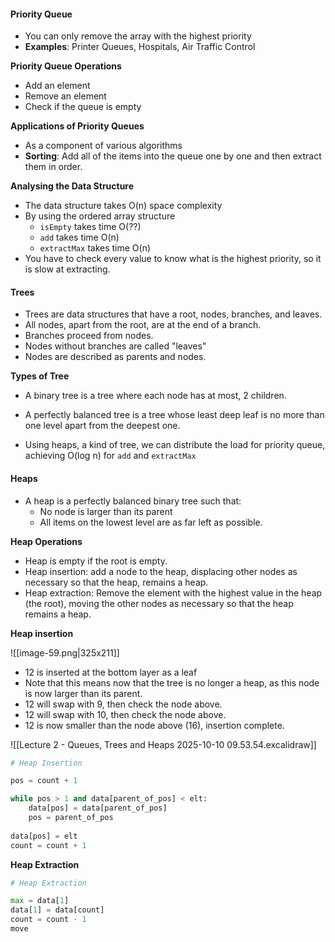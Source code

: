 #### Priority Queue

- You can only remove the array with the highest priority
- **Examples**: Printer Queues, Hospitals, Air Traffic Control

**Priority Queue Operations**

- Add an element
- Remove an element
- Check if the queue is empty

**Applications of Priority Queues**

- As a component of various algorithms
- **Sorting**: Add all of the items into the queue one by one and then extract them in order.

**Analysing the Data Structure**

- The data structure takes O(n) space complexity
- By using the ordered array structure
	- `isEmpty` takes time O(??)
	- `add` takes time O(n)
	- `extractMax` takes time O(n)
- You have to check every value to know what is the highest priority, so it is slow at extracting.


#### Trees

- Trees are data structures that have a root, nodes, branches, and leaves. 
- All nodes, apart from the root, are at the end of a branch. 
- Branches proceed from nodes. 
- Nodes without branches are called "leaves"
- Nodes are described as parents and nodes.

**Types of Tree**

- A binary tree is a tree where each node has at most, 2 children.
- A perfectly balanced tree is a tree whose least deep leaf is no more than one level apart from the deepest one. 

- Using heaps, a kind of tree, we can distribute the  load for priority queue, achieving O(log n) for `add` and `extractMax`


#### Heaps

- A heap is a perfectly balanced binary tree such that:
	- No node is larger than its parent
	- All items on the lowest level are as far left as possible. 

**Heap Operations**

- Heap is empty if the root is empty. 
- Heap insertion: add a node to the heap, displacing other nodes as necessary so that the heap, remains a heap. 
- Heap extraction: Remove the element with the highest value in the heap (the root), moving the other nodes as necessary so that the heap remains a heap. 

**Heap insertion**

![[image-59.png|325x211]]

- 12 is inserted at the bottom layer as a leaf
- Note that this means now that the tree is no longer a heap, as this node is now larger than its parent. 
- 12 will swap with 9, then check the node above. 
- 12 will swap with 10, then check the node above. 
- 12 is now smaller than the node above (16), insertion complete. 


![[Lecture 2  - Queues, Trees and Heaps 2025-10-10 09.53.54.excalidraw]]

```python
# Heap Insertion

pos = count + 1

while pos > 1 and data[parent_of_pos] < elt:
	data[pos] = data[parent_of_pos]
	pos = parent_of_pos
	
data[pos] = elt
count = count + 1
```


**Heap Extraction**

```Python
# Heap Extraction

max = data[1]
data[1] = data[count]
count = count - 1
move
```